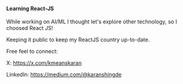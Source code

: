 #### Learning React-JS

While working on AI/ML I thought let's explore other technology, so I choosed React JS!

Keeping it public to keep my ReactJS country up-to-date.

Free feel to connect:

X: https://x.com/kmeanskaran

LinkedIn: https://medium.com/@karanshingde
